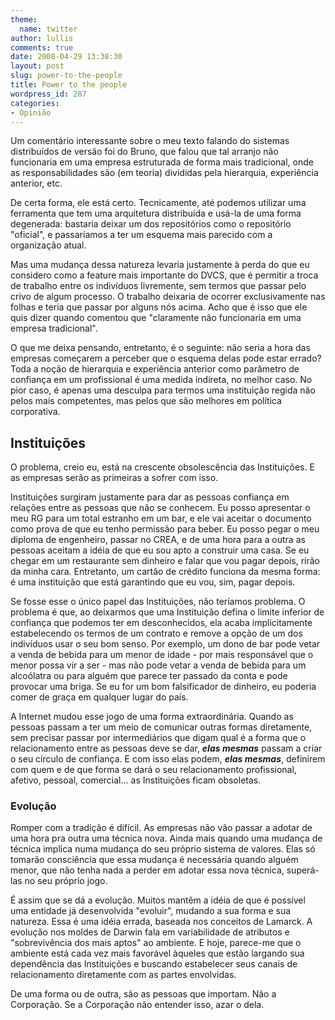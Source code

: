```yaml
---
theme:
  name: twitter
author: lullis
comments: true
date: 2008-04-29 13:38:30
layout: post
slug: power-to-the-people
title: Power to the people
wordpress_id: 287
categories:
- Opinião
---
```


Um comentário interessante sobre o meu texto falando do sistemas distribuídos de versão foi do Bruno, que falou que tal arranjo não funcionaria em uma empresa estruturada de forma mais tradicional, onde as responsabilidades são (em teoria) divididas pela hierarquia, experiência anterior, etc.

De certa forma, ele está certo.  Tecnicamente, até podemos utilizar uma ferramenta que tem uma arquitetura distribuída e usá-la de uma forma degenerada: bastaria deixar um dos repositórios como o repositório "oficial", e passaríamos a ter um esquema mais parecido com a organização atual.

Mas uma mudança dessa natureza levaria justamente à perda do que eu considero como a feature mais importante do DVCS, que é permitir a troca de trabalho entre os indivíduos livremente, sem termos que passar pelo crivo de algum processo. O trabalho deixaria de ocorrer exclusivamente nas folhas e teria que passar por alguns nós acima. Acho que é isso que ele quis dizer quando comentou que "claramente não funcionaria em uma empresa tradicional".

O que me deixa pensando, entretanto, é o seguinte: não seria a hora das empresas começarem a perceber que o esquema delas pode estar errado?  Toda a noção de hierarquia e experiência anterior como parâmetro de confiança em um profissional é uma medida indireta, no melhor caso. No pior caso, é apenas uma desculpa para termos uma instituição regida não pelos mais competentes, mas pelos que são melhores em política corporativa.


## Instituições


O problema, creio eu, está na crescente obsolescência das Instituições. E as empresas serão as primeiras a sofrer com isso.

Instituições surgiram justamente para dar as  pessoas confiança em relações entre as pessoas que não se conhecem. Eu posso apresentar o meu RG para um total estranho em um bar, e ele vai aceitar o documento como prova de que eu tenho permissão para beber. Eu posso pegar o meu diploma de engenheiro, passar no CREA, e de uma hora para a outra as pessoas aceitam a idéia de que eu sou apto a construir uma casa. Se eu chegar em um restaurante sem dinheiro e falar que vou pagar depois, rirão da minha cara. Entretanto, um cartão de crédito funciona da mesma forma: é uma instituição que está garantindo que eu vou, sim, pagar depois.

Se fosse esse o único papel das Instituições, não teríamos problema. O problema é que, ao deixarmos que uma Instituição defina o limite inferior de confiança que podemos ter em desconhecidos, ela acaba implicitamente estabelecendo os termos de um contrato e remove a opção de um dos indivíduos usar o seu bom senso. Por exemplo, um dono de bar pode vetar a venda de bebida para um menor de idade - por mais responsável que o menor possa vir a ser - mas não pode vetar a venda de bebida para um alcoólatra ou para alguém que parece ter passado da conta e pode provocar uma briga. Se eu for um bom falsificador de dinheiro, eu poderia comer de graça em qualquer lugar do país.

A Internet mudou esse jogo de uma forma extraordinária. Quando as pessoas passam a ter um meio de comunicar outras formas diretamente, sem precisar passar por intermediários que digam qual é a forma que o relacionamento entre as pessoas deve se dar, **_elas mesmas_** passam a criar o seu círculo de confiança. E com isso elas podem, _**elas mesmas**_, definirem com quem e de que forma se dará o seu relacionamento profissional, afetivo, pessoal, comercial... as Instituições ficam obsoletas.


### Evolução


Romper com a tradição é difícil. As empresas não vão passar a adotar de uma hora pra outra uma técnica nova. Ainda mais quando uma mudança de técnica implica numa mudança do seu próprio sistema de valores. Elas só tomarão consciência que essa mudança é necessária quando alguém menor, que não tenha nada a perder em adotar essa nova técnica, superá-las no seu próprio jogo.

É assim que se dá a evolução. Muitos mantêm a idéia de que é possível uma entidade já desenvolvida "evoluir", mudando a sua forma e sua natureza. Essa é uma idéia errada, baseada nos conceitos de Lamarck. A evolução nos moldes de Darwin fala em variabilidade de atributos e "sobrevivência dos mais aptos" ao ambiente. E hoje, parece-me que o ambiente está cada vez mais favorável àqueles que estão largando sua dependência das Instituições e buscando estabelecer seus canais de relacionamento diretamente com as partes envolvidas.

De uma forma ou de outra, são as pessoas que importam. Não a Corporação. Se a Corporação não entender isso, azar o dela.
